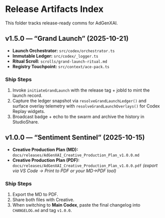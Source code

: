 # Release Artifacts Index

This folder tracks release-ready comms for AdGenXAI.

## v1.5.0 — “Grand Launch” (2025-10-21)
- **Launch Orchestrator:** `src/codex/orchestrator.ts`
- **Immutable Ledger:** `src/codex/_logger.ts`
- **Ritual Scroll:** `scrolls/grand-launch-ritual.md`
- **Registry Touchpoint:** `src/context/ace-pack.ts`

### Ship Steps
1. Invoke `initiateGrandLaunch` with the release tag + jobId to mint the launch record.
2. Capture the ledger snapshot via `resolveGrandLaunchLedger()` and surface overlay telemetry with `resolveGrandLaunchOverlays()` for Codex Replay widgets.
3. Broadcast badge + echo to the swarm and archive the history in StudioShare.

## v1.0.0 — “Sentiment Sentinel” (2025-10-15)
- **Creative Production Plan (MD):** `docs/releases/AdGenXAI_Creative_Production_Plan_v1.0.0.md`
- **Creative Production Plan (PDF):** `docs/releases/AdGenXAI_Creative_Production_Plan_v1.0.0.pdf` *(export via VS Code → Print to PDF or your MD→PDF tool)*

### Ship Steps
1. Export the MD to PDF.
2. Share both files with Creative.
3. When switching to **Main Codex**, paste the final changelog into `CHANGELOG.md` and tag `v1.0.0`.
